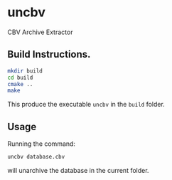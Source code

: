 # uncbv
CBV Archive Extractor

## Build Instructions.

```bash
mkdir build
cd build
cmake ..
make
```

This produce the executable `uncbv` in the `build` folder.

## Usage

Running the command:

```bash
uncbv database.cbv
```

will unarchive the database in the current folder.
